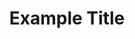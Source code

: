 ---
title: Example Title
description: This is an example description.
url: https://example.com/
image:
    # url: '/assets/images/cafe.png'
    # alt: 'Cafe'
tags: ['example']
pubDate: 2024-01-01
draft: true
---